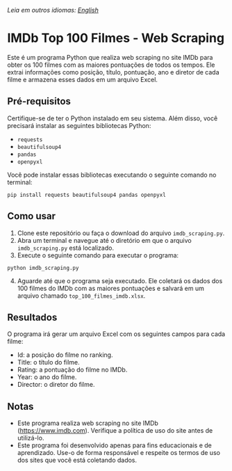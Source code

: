 *Leia em outros idiomas: [English](https://github.com/HercoZauZau/IMDb__WebScraping/README-en.md)*

# IMDb Top 100 Filmes - Web Scraping

Este é um programa Python que realiza web scraping no site IMDb para obter os 100 filmes com as maiores pontuações de todos os tempos. Ele extrai informações como posição, título, pontuação, ano e diretor de cada filme e armazena esses dados em um arquivo Excel.

## Pré-requisitos

Certifique-se de ter o Python instalado em seu sistema. Além disso, você precisará instalar as seguintes bibliotecas Python:

- `requests`
- `beautifulsoup4`
- `pandas`
- `openpyxl`

Você pode instalar essas bibliotecas executando o seguinte comando no terminal:

```
pip install requests beautifulsoup4 pandas openpyxl
```

## Como usar

1. Clone este repositório ou faça o download do arquivo `imdb_scraping.py`.
2. Abra um terminal e navegue até o diretório em que o arquivo `imdb_scraping.py` está localizado.
3. Execute o seguinte comando para executar o programa:

```
python imdb_scraping.py
```

4. Aguarde até que o programa seja executado. Ele coletará os dados dos 100 filmes do IMDb com as maiores pontuações e salvará em um arquivo chamado `top_100_filmes_imdb.xlsx`.

## Resultados

O programa irá gerar um arquivo Excel com os seguintes campos para cada filme:

- Id: a posição do filme no ranking.
- Title: o título do filme.
- Rating: a pontuação do filme no IMDb.
- Year: o ano do filme.
- Director: o diretor do filme.

## Notas

- Este programa realiza web scraping no site IMDb (https://www.imdb.com). Verifique a política de uso do site antes de utilizá-lo.
- Este programa foi desenvolvido apenas para fins educacionais e de aprendizado. Use-o de forma responsável e respeite os termos de uso dos sites que você está coletando dados.
